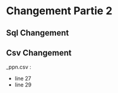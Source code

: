 # Changement Partie 2

## Sql Changement 

## Csv Changement

_ppn.csv : 
  - line 27 
  - line 29


